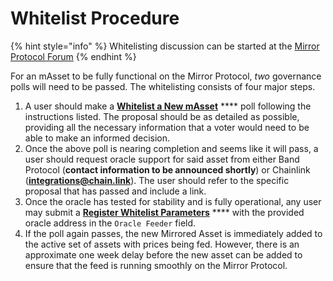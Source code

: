 # Whitelist Procedure

{% hint style="info" %}
Whitelisting discussion can be started at the [Mirror Protocol Forum](https://forum.mirror.finance)
{% endhint %}

For an mAsset to be fully functional on the Mirror Protocol, _two_ governance polls will need to be passed. The whitelisting consists of four major steps.

1. A user should make a [**Whitelist a New mAsset**](proposal-types.md#2-whitelist-a-new-masset) **** poll following the instructions listed. The proposal should be as detailed as possible, providing all the necessary information that a voter would need to be able to make an informed decision.
2. Once the above poll is nearing completion and seems like it will pass, a user should request oracle support for said asset from either Band Protocol (**contact information to be announced shortly**) or Chainlink (**integrations@chain.link**). The user should refer to the specific proposal that has passed and include a link.
3. Once the oracle has tested for stability and is fully operational, any user may submit a [**Register Whitelist Parameters**](proposal-types.md#3-register-whitelist-parameters) **** with the provided oracle address in the `Oracle Feeder` field.
4. If the poll again passes, the new Mirrored Asset is immediately added to the active set of assets with prices being fed. However, there is an approximate one week delay before the new asset can be added to ensure that the feed is running smoothly on the Mirror Protocol.

